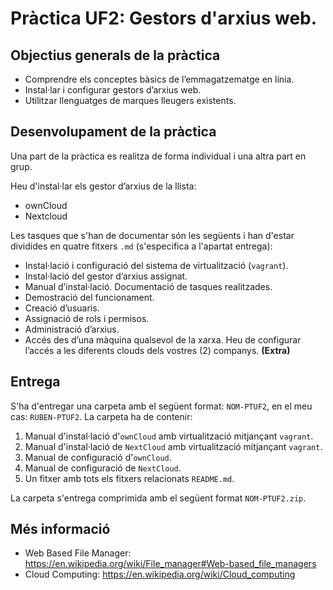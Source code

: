 # Pràctica UF2: Gestors d'arxius web.
## Objectius generals de la pràctica
* Comprendre els conceptes bàsics de l’emmagatzematge en línia.
* Instal·lar i configurar gestors d’arxius web.
* Utilitzar llenguatges de marques lleugers existents.

## Desenvolupament de la pràctica

Una part de la pràctica es realitza de forma individual i una altra part en grup.

Heu d'instal·lar els gestor d’arxius de la llista:
* ownCloud
* Nextcloud

Les tasques que s'han de documentar són les següents i han d'estar dividides en quatre fitxers `.md` (s'especifica a l'apartat entrega):

* Instal·lació i configuració del sistema de virtualització (`vagrant`).
* Instal·lació del gestor d’arxius assignat.
* Manual d’instal·lació. Documentació de tasques realitzades.
* Demostració del funcionament.
* Creació d’usuaris.
* Assignació de rols i permisos.
* Administració d’arxius.
* Accés des d’una màquina qualsevol de la xarxa. Heu de configurar l’accés a les diferents clouds dels vostres (2) companys. **(Extra)**

## Entrega
S'ha d'entregar una carpeta amb el següent format:
`NOM-PTUF2`, en el meu cas: `RUBEN-PTUF2`. La carpeta ha de contenir:

1. Manual d'instal·lació d'`ownCloud` amb virtualització mitjançant `vagrant`.
2. Manual d'instal·lació de `NextCloud` amb virtualització mitjançant `vagrant`.
3. Manual de configuració d'`ownCloud`.
4. Manual de configuració de `NextCloud`.
5. Un fitxer amb tots els fitxers relacionats `README.md`.

La carpeta s'entrega comprimida amb el següent format `NOM-PTUF2.zip`.

## Més informació
* Web Based File Manager: https://en.wikipedia.org/wiki/File_manager#Web-based_file_managers
* Cloud Computing: https://en.wikipedia.org/wiki/Cloud_computing
